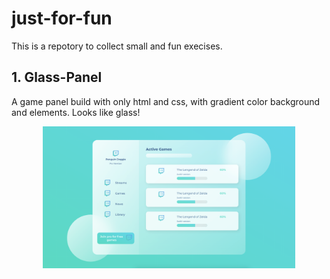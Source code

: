 # just-for-fun
This is a repotory to collect small and fun execises.

## 1. Glass-Panel
A game panel build with only html and css, with gradient color background and elements. Looks like glass!

<p align="center">
<img src="glass-panel/screenshot.png" alt="architecture" width="80%" />
</p>
